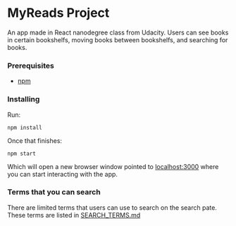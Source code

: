# MyReads Project

An app made in React nanodegree class from Udacity. Users can see books in certain bookshelfs, moving books between bookshelfs, and searching for books.

### Prerequisites

* [npm](https://www.npmjs.com/)

### Installing
Run:
```
npm install
```
Once that finishes:
```
npm start
```
Which will open a new browser window pointed to [localhost:3000](http://localhost:3000/) where you can start interacting with the app.


### Terms that you can search

There are limited terms that users can use to search on the search pate. These terms are listed in [SEARCH_TERMS.md](SEARCH_TERMS.md)